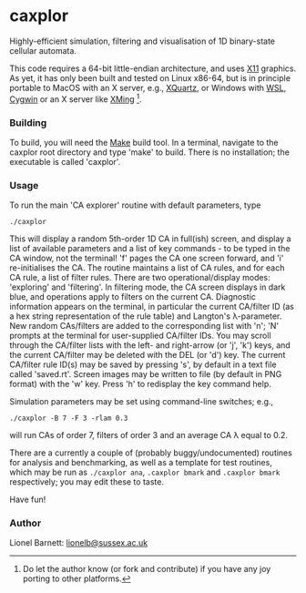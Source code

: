 # caxplor
Highly-efficient simulation, filtering and visualisation of 1D binary-state cellular automata.

This code requires a 64-bit little-endian architecture, and uses [X11](https://en.wikipedia.org/wiki/X_Window_System) graphics. As yet, it has only been built and tested on Linux x86-64, but is in principle portable to MacOS with an X server, e.g.,  [XQuartz](https://www.xquartz.org/), or Windows with [WSL](https://learn.microsoft.com/en-us/windows/wsl/), [Cygwin](https://www.cygwin.com/) or an X server like [XMing](http://www.straightrunning.com/XmingNotes/) [^1].

### Building
To build, you will need the [Make](https://www.gnu.org/software/make/) build tool. In a terminal, navigate to the caxplor root directory and type 'make' to build. There is no installation; the executable is called 'caxplor'.

### Usage
To run the main 'CA explorer' routine with default parameters, type
```
./caxplor
```
This will display a random 5th-order 1D CA in full(ish) screen, and display a list of available parameters and a list of key commands - to be typed in the CA window, not the terminal! 'f' pages the CA one screen forward, and 'i' re-initialises the CA. The routine maintains a list of CA rules, and for each CA rule, a list of filter rules. There are two operational/display modes: 'exploring' and 'filtering'. In filtering mode, the CA screen displays in dark blue, and operations apply to filters on the current CA. Diagnostic information appears on the terminal, in particular the current CA/filter ID (as a hex string representation of the rule table) and Langton's &lambda;-parameter. New random CAs/filters are added to the corresponding list with 'n'; 'N' prompts at the terminal for user-supplied CA/filter IDs. You may scroll through the CA/filter lists with the left- and right-arrow (or 'j', 'k') keys, and the current CA/filter may be deleted with the DEL (or 'd') key. The current CA/filter rule ID(s) may be saved by pressing 's', by default in a text file called 'saved.rt'. Screen images may be written to file (by default in PNG format) with the 'w' key. Press 'h' to redisplay the key command help.

Simulation parameters may be set using command-line switches; e.g.,
```
./caxplor -B 7 -F 3 -rlam 0.3
```
will run CAs of order 7, filters of order 3 and an average CA &lambda; equal to 0.2.

There are a currently a couple of (probably buggy/undocumented) routines for analysis and benchmarking, as well as a template for test routines, which may be run as `./caxplor ana`, `.caxplor bmark` and `.caxplor bmark` respectively; you may edit these to taste.

Have fun!

### Author
Lionel Barnett: lionelb@sussex.ac.uk
[^1]: Do let the author know (or fork and contribute) if you have any joy porting to other platforms.
